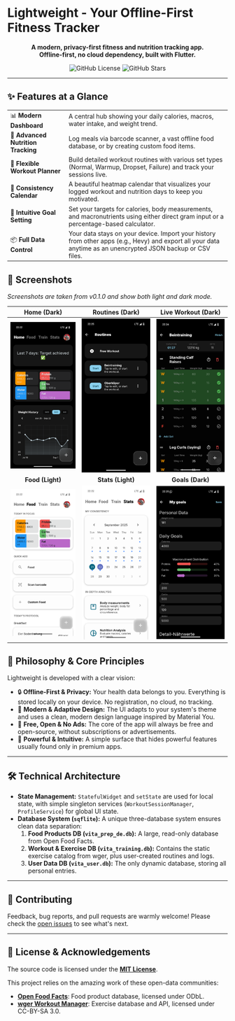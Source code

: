 # Lightweight - Your Offline-First Fitness Tracker

<p align="center">
  <strong>A modern, privacy-first fitness and nutrition tracking app.<br>Offline-first, no cloud dependency, built with Flutter.</strong>
</p>

<p align="center">
  <img alt="GitHub License" src="https://img.shields.io/github/license/rfivesix/lightweight?style=for-the-badge">
  <img alt="GitHub Stars" src="https://img.shields.io/github/stars/rfivesix/lightweight?style=for-the-badge&logo=github">
</p>

---

## ✨ Features at a Glance

| | |
| :--- | :--- |
| 📊 **Modern Dashboard** | A central hub showing your daily calories, macros, water intake, and weight trend. |
| 🥗 **Advanced Nutrition Tracking** | Log meals via barcode scanner, a vast offline food database, or by creating custom food items. |
| 💪 **Flexible Workout Planner** | Build detailed workout routines with various set types (Normal, Warmup, Dropset, Failure) and track your sessions live. |
| 📅 **Consistency Calendar** | A beautiful heatmap calendar that visualizes your logged workout and nutrition days to keep you motivated. |
| 🎯 **Intuitive Goal Setting** | Set your targets for calories, body measurements, and macronutrients using either direct gram input or a percentage-based calculator. |
| 📦 **Full Data Control** | Your data stays on your device. Import your history from other apps (e.g., Hevy) and export all your data anytime as an unencrypted JSON backup or CSV files. |

## 📸 Screenshots

*Screenshots are taken from v0.1.0 and show both light and dark mode.*

| Home (Dark) | Routines (Dark) | Live Workout (Dark) |
| :---: | :---: | :---: |
| <img src="assets/screenshots/home_darkmode.png" width="250"> | <img src="assets/screenshots/Routines_darkmode.png" width="250"> | <img src="assets/screenshots/live_workout_darkmode.png" width="250"> |
| **Food (Light)** | **Stats (Light)** | **Goals (Dark)** |
| <img src="assets/screenshots/food_whitemode.png" width="250"> | <img src="assets/screenshots/Stats_whitemode.png" width="250"> | <img src="assets/screenshots/my_goals_darkmode.png" width="250"> |


## 🚀 Philosophy & Core Principles

Lightweight is developed with a clear vision:

-   🔒 **Offline-First & Privacy:** Your health data belongs to you. Everything is stored locally on your device. No registration, no cloud, no tracking.
-   🎨 **Modern & Adaptive Design:** The UI adapts to your system's theme and uses a clean, modern design language inspired by Material You.
-   💸 **Free, Open & No Ads:** The core of the app will always be free and open-source, without subscriptions or advertisements.
-   🚀 **Powerful & Intuitive:** A simple surface that hides powerful features usually found only in premium apps.

---

## 🛠️ Technical Architecture

-   **State Management:** `StatefulWidget` and `setState` are used for local state, with simple singleton services (`WorkoutSessionManager`, `ProfileService`) for global UI state.
-   **Database System (`sqflite`):** A unique three-database system ensures clean data separation:
    1.  **Food Products DB (`vita_prep_de.db`):** A large, read-only database from Open Food Facts.
    2.  **Workout & Exercise DB (`vita_training.db`):** Contains the static exercise catalog from wger, plus user-created routines and logs.
    3.  **User Data DB (`vita_user.db`):** The only dynamic database, storing all personal entries.

---

## 🤝 Contributing

Feedback, bug reports, and pull requests are warmly welcome! Please check the [open issues](https://github.com/rfivesix/lightweight/issues) to see what's next.

---

## 📄 License & Acknowledgements

The source code is licensed under the **[MIT License](LICENSE)**.

This project relies on the amazing work of these open-data communities:
-   **[Open Food Facts](https://de.openfoodfacts.org/)**: Food product database, licensed under ODbL.
-   **[wger Workout Manager](https://wger.de/)**: Exercise database and API, licensed under CC-BY-SA 3.0.